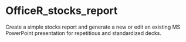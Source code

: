 # OfficeR_stocks_report
Create a simple stocks report and generate a new or edit an existing MS PowerPoint presentation for repetitious and standardized decks.
